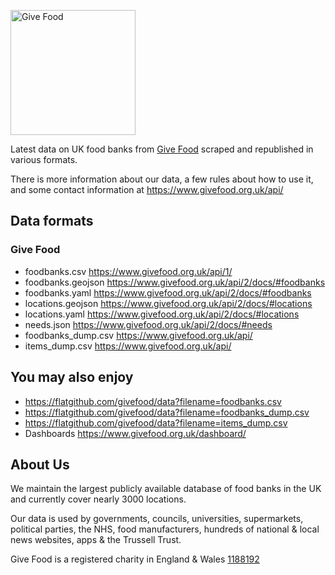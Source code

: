 <img width="200" alt="Give Food" src="https://github.com/givefood/givefood/assets/763913/0b5033f6-a5be-467a-87e4-79b5c33810af"><br>

Latest data on UK food banks from [Give Food](https://www.givefood.org.uk) scraped and republished in various formats.

There is more information about our data, a few rules about how to use it, and some contact information at https://www.givefood.org.uk/api/

## Data formats
### Give Food
* foodbanks.csv https://www.givefood.org.uk/api/1/
* foodbanks.geojson https://www.givefood.org.uk/api/2/docs/#foodbanks
* foodbanks.yaml https://www.givefood.org.uk/api/2/docs/#foodbanks
* locations.geojson https://www.givefood.org.uk/api/2/docs/#locations
* locations.yaml https://www.givefood.org.uk/api/2/docs/#locations
* needs.json https://www.givefood.org.uk/api/2/docs/#needs
* foodbanks_dump.csv https://www.givefood.org.uk/api/
* items_dump.csv https://www.givefood.org.uk/api/

## You may also enjoy
* https://flatgithub.com/givefood/data?filename=foodbanks.csv
* https://flatgithub.com/givefood/data?filename=foodbanks_dump.csv
* https://flatgithub.com/givefood/data?filename=items_dump.csv
* Dashboards https://www.givefood.org.uk/dashboard/

## About Us
We maintain the largest publicly available database of food banks in the UK and currently cover nearly 3000 locations.

Our data is used by governments, councils, universities, supermarkets, political parties, the NHS, food manufacturers, hundreds of national & local news websites, apps & the Trussell Trust.

Give Food is a registered charity in England & Wales [1188192](https://register-of-charities.charitycommission.gov.uk/charity-details/?regid=1188192&subid=0)
